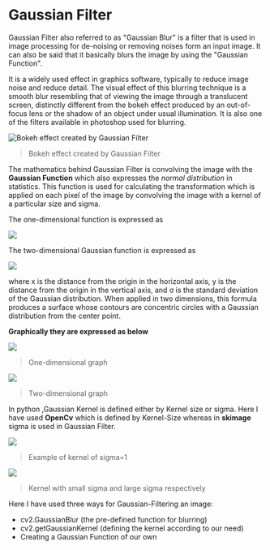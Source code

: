 # Gaussian Filter

Gaussian Filter also referred to as "Gaussian Blur" is a filter that is used in image processing for de-noising or removing noises form an input image. It can also be said that it basically blurs the image by using the "Gaussian Function".

It is a widely used effect in graphics software, typically to reduce image noise and reduce detail. The visual effect of this blurring technique is a smooth blur resembling that of viewing the image through a translucent screen, distinctly different from the bokeh effect produced by an out-of-focus lens or the shadow of an object under usual illumination. It is also one of the filters available in photoshop used for blurring.


![Bokeh effect created by Gaussian Filter](https://images.unsplash.com/photo-1485288734756-0b31a0a31d95?ixid=MXwxMjA3fDB8MHxzZWFyY2h8OHx8Ymx1cnJlZHxlbnwwfHwwfA%3D%3D&ixlib=rb-1.2.1&w=1000&q=80)
>Bokeh effect created by Gaussian Filter

The mathematics behind Gaussian Filter is convolving the image with the **Gaussian Function** which also expresses the _normal distribution_ in statistics. This function is used for calculating the transformation which is applied on each pixel of the image by convolving the image with a kernel of a particular size and sigma.

The one-dimensional function is expressed as 

![](https://wikimedia.org/api/rest_v1/media/math/render/svg/dd16b16869269dba008d19c0969515a1d50b3ae2)

The two-dimensional Gaussian function is expressed as 

![](https://wikimedia.org/api/rest_v1/media/math/render/svg/6717136818f2166eba2db0cfc915d732add9c64f)

where x is the distance from the origin in the horizontal axis, y is the distance from the origin in the vertical axis, and σ is the standard deviation of the Gaussian distribution. When applied in two dimensions, this formula produces a surface whose contours are concentric circles with a Gaussian distribution from the center point.

**Graphically they are expressed as below**

![](https://www.researchgate.net/profile/Kazumi-Suematsu/publication/342883563/figure/fig5/AS:912626649399296@1594598557124/One-dimensional-end-to-end-distance-distributions-averaged-out-for-the-octamer-N-8-g.png)
>One-dimensional graph 

![](https://www.mathworks.com/help/examples/stats/win64/ComputeTheMultivariateNormalPdfExample_01.png)
>Two-dimensional graph

In python ,Gaussian Kernel is defined either by Kernel size or sigma.
Here I have used **OpenCv** which is defined by Kernel-Size whereas in **skimage** sigma is used in Gaussian Filter.

![](https://i.stack.imgur.com/Qc4Mq.gif)
>Example of kernel of sigma=1

![](https://i.stack.imgur.com/CQiM7.png)
> Kernel with small sigma and large sigma respectively

Here I have used three ways for Gaussian-Filtering an image:

* cv2.GaussianBlur (the pre-defined function for blurring)
* cv2.getGaussianKernel (defining the kernel according to our need)
* Creating a Gaussian Function of our own






